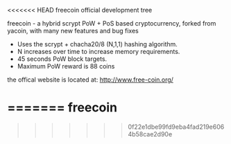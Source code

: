 <<<<<<< HEAD
freecoin official development tree

freecoin - a hybrid scrypt PoW + PoS based cryptocurrency, forked from yacoin, with many new features and bug fixes

* Uses the scrypt + chacha20/8 (N,1,1) hashing algorithm.
* N increases over time to increase memory requirements.
* 45 seconds PoW block targets.
* Maximum PoW reward is 88 coins

the offical website is located at:
http://www.free-coin.org/

=======
freecoin
========
>>>>>>> 0f22e1dbe99fd9eba4fad219e6064b58cae2d90e
